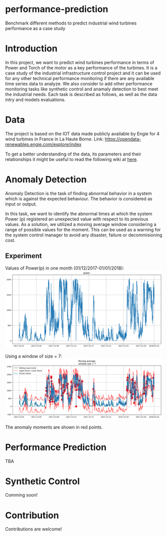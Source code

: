 # performance-prediction
Benchmark different methods to predict industrial wind turbines performance as a case study

# Introduction

In this project, we want to predict wind turbines performance in terms of Power and Torch of the motor as a key performance of the turbines. It is a case study of the industrial infrastructure control project and it can be used for any other technical performance monitoring if there are any available time series data to analyze. We also consider to add other performance monitoring tasks like synthetic control and anamaly detection to best meet the industrial needs. Each task is described as follows, as well as the data intry and models evaluations.

# Data

The project is based on the IOT data made publicly available by Engie for 4 wind turbines in France in La Haute Borne.
Link: https://opendata-renewables.engie.com/explore/index

To get a better understanding of the data, its parameters and their relationships it might be useful to read the following wiki at [here](https://en.wikipedia.org/wiki/Wind_turbine_design).

# Anomaly Detection
Anomaly Detection is the task of finding abnormal behavior in a system which is against the expected behaviour. The behavior is considered as input or output.

In this task, we want to identify the abnormal times at which the system Power (p) registered an unexpected value with respect to its previous values. As a solution, we utilized a moving average window considering a range of possible values for the moment. This can be used as a warning for the system control manager to avoid any disaster, failure or decommisioning cost.

## Experiment
Values of Power(p) in one month (01/12/2017-01/01/2018):
![Power Values](results/series.png)

Using a window of size = 7:
![Power Anomalies](results/anomaly.png)

The anomaly moments are shown in red points.

# Performance Prediction
TBA

# Synthetic Control
Comming soon!

# Contribution
Contributions are welcome!
